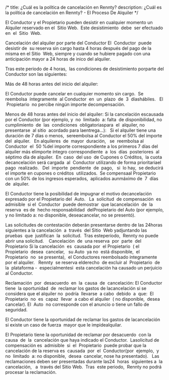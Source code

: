 /*
title: ¿Cuál es la política de cancelación en Rennty?
description: ¿Cuál es la política de cancelación en Rennty? - El Proceso De Alquiler
*/

El​ ​Conductor​ ​y​ ​el​ ​Propietario​ ​pueden​ ​desistir​ ​en​ ​cualquier​ ​momento​ ​un​ ​Alquiler​ ​reservado​ ​en​ el​ ​ Sitio​ Web. ​ ​Este​ ​desistimiento ​ debe​ ​ ser​ ​ efectuado​ ​ en​ ​ el​ ​ Sitio​ ​ Web​.

Cancelación​ del​​ ​alquiler​ ​por​ ​parte​ ​del​ ​Conductor
El ​ Conductor​ ​ puede​ ​ desistir de​ ​ su​​ reserva​ ​​sin​ cargo​​ ​hasta ​​4​ horas​​ ​después ​​del​ ​pago​ ​de​ ​la ​​misma​ en​ ​​el Sitio ​ Web, siempre y cuando se hubiere pagado con una anticipación mayor a 24 horas de inico del alquiler.

Tras​ ​este​ ​periodo​ ​de​ ​4​ ​horas, ​ ​las​ ​condiciones​ ​de​ ​desistimiento​ ​por​ ​parte​ ​del​ ​Conductor​ ​son​ ​las siguientes:

Más​ ​de​ ​48​ ​horas​ ​antes ​del​​ ​inicio​ ​del​ ​alquiler:

El​ ​Conductor​ ​puede​ ​cancelar​ ​en​ ​cualquier​ ​momento​ ​sin​ ​cargo. ​ Se​ ​ reembolsa​ ​ íntegramente​ ​ ​al Conductor ​ en​ ​ un​ ​ plazo​ ​ de​ ​ ​3 ​ días​​ hábiles. ​ ​ El​ ​ Propietario​ ​ no​​ percibe​​ ​ningún​ importe​​ de​ compensación.

Menos​ ​de​ ​48​ ​horas​ ​antes ​del​​ ​inicio​ ​del​ ​alquiler:
Si​ ​la​ ​cancelación​ ​es​ ​causada​ ​por​ ​el​ ​Conductor​ ​(por​ ​ejemplo,​ ​y ​ no​ ​ limitado​ ​ a:​​  falta​ ​ de​ ​ disponibilidad,​ no ​ cumplimiento​ ​ de​ ​ las​ ​ condiciones​ ​ obligatorias​​  para​ ​ el​ ​ alquiler,​​  ​no ​ presentarse​ ​ al​​  sitio​ ​ acordado​​  para​ la​ ​entrega...):
 
 Si​ ​el​ ​alquiler​ ​tiene​ ​una ​duración​​ ​de​ ​7​ ​días​ o​ ​​menos, ​ ​se​ ​reembolsa​ ​al ​Conductor​ ​​el​ ​50%​ ​del importe ​ del​ ​ alquiler. ​ ​ En​ ​ alquileres​ ​ de​ ​ mayor​ ​ duración, ​ ​ se​ ​ ​reembolsa​ al​ ​ Conductor​ ​ el​ ​ 50​ % ​ del​ importe​ ​correspondiente​ a​​ ​los​ ​primeros​ ​7​ ​días​ ​del​ ​alquiler​ ​más​ ​el​ ​importe​ ​íntegro correspondiente ​ a​ ​ los​ ​ días​ ​ posteriores​ ​ al​ ​ séptimo​ ​ día​ ​de​ ​alquiler. ​
En ​ caso​ ​ del​ ​​uso ​ ​de ​​Cupones​ ​o​ Créditos, ​ ​​la ​​cuota​ ​de​ ​cancelación​ ​será​ cargada​ ​ al​ ​ ​Conductor utilizando​ ​de​ ​forma​ ​prioritaria​ ​el​ ​pago ​ realizado. ​ ​ Del​ ​ importe​ ​ pendiente​ ​ de​ ​ pago, ​ ​ si​ ​ lo​​ hay, ​ ​ se​ deducirá​ ​el​ ​importe​ ​en​ ​cupones​ ​o​ créditos​ ​ utilizados. ​
Se​ ​compensa​ ​al ​​Propietario​ ​con​ ​un ​​50%​ de ​​​los​ ​ingresos​ ​esperados, ​ aplicados​​ ​a​ ​un​​máximo de ​ 7​ ​ días​ ​ de​ ​ alquiler. ​

El​ ​Conductor​ ​tiene​ ​la​ ​posibilidad ​​de​ ​impugnar​ ​el​ ​motivo​ ​de​ ​cancelación​ ​expresado​ ​por​ ​el​ ​Propietario del ​ Auto. ​ ​ La​ ​ solicitud​ ​ de​ ​ compensación​ ​ es​ ​ admisible​ ​ si​​ ​el ​ Conductor​ ​ puede​​ demostrar​ ​ que​​ la​ cancelación ​ de​ ​ la​ ​ reserva​ ​ es​ ​​de ​ hecho​ ​​responsabilidad ​ ​del ​Propietario​​ ​del​ Auto​​ ​(por​ ​ejemplo,​ ​y​ ​no limitado ​​a:​ ​no​ ​disponible,​ ​desea​ ​cancelar,​ ​no​ ​se​ ​presentó).

Las​ ​solicitudes​ ​de​ ​contestación​ ​deberán ​​presentarse​ ​dentro​ ​de​ ​las​ ​24​ ​horas​ ​siguientes​ ​a​ ​la cancelación ​ a​ ​ través​ ​ del​ ​​Sitio ​ Web​​ y​​ ​adjuntando​ las​ ​ pruebas​ ​ que​ ​ justifican​ ​ la​ ​ solicitud. ​ Tras​ ​este​ ​período, ​ ​Rennty​ ​no​ ​puede​ ​abrir ​​una​ solicitud. ​
 
Cancelación ​ de​ ​ una​ ​ reserva​ ​ por​ ​ parte​ ​ ​del ​ Propietario​
Si​ la​​ ​cancelación ​ es​ ​ causada​ ​ por​ ​ el​ ​Propietario​ ​ (​ el ​ ​Propietario ​ ​desea ​ cancelar, ​ ​ su​​ Auto​ ​ ya​ ​ no​ ​ está​ disponible, ​ el​ ​ Propietario​ ​ no​ ​ se​​ ​presenta), ​ ​el​ Conductor​​ es​​ ​reembolsado​ ​íntegramente​ ​por​ ​el ​​alquiler.
 
Rennty ​ se​​ ​reserva​ ​el​ ​derecho ​ de​ ​excluir​​ al​ ​ Propietario​ ​ de​ ​ la​ ​ plataforma​​ -​ ​ especialmente​ ​ ​si ​ esta​ cancelación​ ​ha​ ​causado​ un​​ ​perjuicio​ ​al​ ​Conductor.

Reclamación ​ por​ ​ desacuerdo​ ​ en​ ​ la​ ​ causa​ ​ ​de ​ cancelación​:
El ​ Conductor​ ​ tiene​ ​ la​ ​​oportunidad ​ de​ ​ reclamar​​ ​los​ ​gastos​ ​de​ ​la​ ​cancelación​ ​si​ ​se ​​considera​ ​que​ ​el alquiler​ ​no ​ podría​ ​ llevarse​ ​ a​ ​ cabo​ ​ debido​ ​ a​ ​ que: ​
El​ Propietario​ ​ ​no ​ es​ ​ capaz​ ​ llevar​ ​ ​a​ ​cabo​ el​ ​ alquiler​ ​ (​ no​ ​disponible, ​ ​desea​ ​cancelar).
El ​ Auto​ ​ no​ ​​corresponde ​ ​con ​​el​ ​anuncio​ ​o​ ​tiene​ ​un​ ​fallo ​​de​ ​seguridad.

El​ ​Conductor​ ​tiene​ ​la ​​oportunidad​ ​de ​​reclamar​ ​los​ ​gastos​ ​de​ ​la​ ​cancelación​ ​si​ ​existe​ ​un​ ​caso​ ​de fuerza ​ mayor​ ​​que​ ​le​ ​impide​ ​alquilar.

El​ ​Propietario​ ​tiene​ ​la​ ​oportunidad​ ​de​ ​reclamar​ ​por​ ​desacuerdo ​ ​con ​ la​ ​ causa​ ​ de​ ​ ​la ​ cancelación​​ que​ haya​ ​indicado​ ​el​ ​Conductor. ​ ​La​ ​solicitud​ ​de​ ​compensación​ ​es ​ admisible​ ​ si​ ​ el​ ​ Propietario​ ​ puede​ ​ ​probar que​ ​la​ ​cancelación​ ​de​ ​la​ ​reserva​ es​ ​ causada​ ​ por​ ​ el​ ​ Conductor​ ​​(por ​ ejemplo,​ ​ y​ ​ no​ ​ limitado ​ ​​a: ​​no disponible, ​ desea​ ​ cancelar,​ ​​no​ ​se​ ​ha​ ​presentado).
 
 Las​ ​reclamaciones​ ​deben​ ​ser​ ​presentadas​ ​durante​ ​las ​ 24​ ​ horas​ ​ siguientes​​ a​ ​ la​ ​ cancelación, ​ ​ a​ ​ través​ del​ ​Sitio​ ​Web​. ​ ​ Tras​ ​ este​ ​​periodo, ​ Rennty​​ ​no ​​podrá​ ​procesar​ ​la​ ​reclamación.
